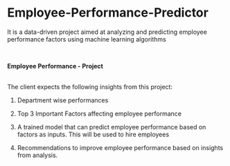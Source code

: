 # Employee-Performance-Predictor
It is a data-driven project aimed at analyzing and predicting employee performance factors using machine learning algorithms


<br>

<b> <b> Employee Performance - Project </b> </b>

<br>
The client expects the following insights from this project:

1. Department wise performances
   
2. Top 3 Important Factors affecting employee performance
 
3. A trained model that can predict employee performance based on factors as inputs. This 
will be used to hire employees

4. Recommendations to improve employee performance based on insights from analysis.
